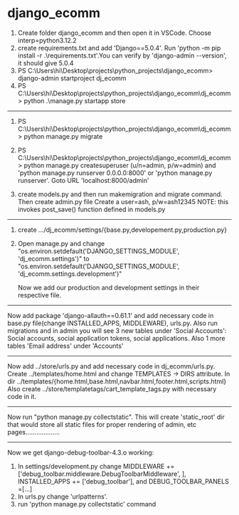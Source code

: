 # django_ecomm
 
1) Create folder django_ecomm and then open it in VSCode. Choose interp=python3.12.2
2) create requirements.txt and add 'Django==5.0.4'. Run 'python -m pip install -r .\requirements.txt'.You can verify by 'django-admin --version', it should give 5.0.4
3) PS C:\Users\hi\Desktop\projects\python_projects\django_ecomm> django-admin startproject dj_ecomm
4) PS C:\Users\hi\Desktop\projects\python_projects\django_ecomm\dj_ecomm> python .\manage.py startapp store
*********************************************************************

1) PS C:\Users\hi\Desktop\projects\python_projects\django_ecomm\dj_ecomm> python manage.py migrate
2) PS C:\Users\hi\Desktop\projects\python_projects\django_ecomm\dj_ecomm> python manage.py createsuperuser   (u/n=admin, p/w=admin)
   and 'python manage.py runserver 0.0.0.0:8000' or 'python manage.py runserver'. Goto URL 'localhost:8000/admin'

3) create models.py and then run makemigration and migrate command. Then create admin.py file
   Create a user=ash, p/w=ash12345
 NOTE: this invokes post_save() function defined in  models.py
*************************************************************************

1) create .../dj_ecomm/settings/{base.py,developement.py,production.py}
2) Open manage.py and change "os.environ.setdefault('DJANGO_SETTINGS_MODULE', 'dj_ecomm.settings')" to
   "os.environ.setdefault('DJANGO_SETTINGS_MODULE', 'dj_ecomm.settings.development')"
   
   Now we add our production and development settings in their respective file.
******************************

Now add package 'django-allauth==0.61.1' and add necessary code in  base.py file(change INSTALLED_APPS,
MIDDLEWARE), urls.py. Also run migrations and in admin you will see 3 new tables under 'Social Accounts':
Social accounts, social application tokens, social applications. Also 1 more tables 'Email address' under 'Accounts'

******************************
Now add ../store/urls.py and add necessary code in dj_ecomm/urls.py. Create ../templates/home.html and change
TEMPLATES -> DIRS attribute. In dir ../templates/{home.html,base.html,navbar.html,footer.html,scripts.html}
Also create ../store/templatetags/cart_template_tags.py with necessary code in it.

*******************************
Now run "python manage.py collectstatic". This will create 'static_root' dir that would store all static files for
proper rendering of admin, etc pages...................

***********************
Now we get  django-debug-toolbar-4.3.o working:
1) In settings/development.py change MIDDLEWARE += ['debug_toolbar.middleware.DebugToolbarMiddleware', ], INSTALLED_APPS += ['debug_toolbar'], and DEBUG_TOOLBAR_PANELS =[...]
2) In urls.py change 'urlpatterns'.
3) run 'python manage.py collectstatic' command





